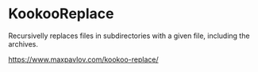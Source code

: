 # KookooReplace
Recursivelly replaces files in subdirectories with a given file, including the archives.

https://www.maxpavlov.com/kookoo-replace/
